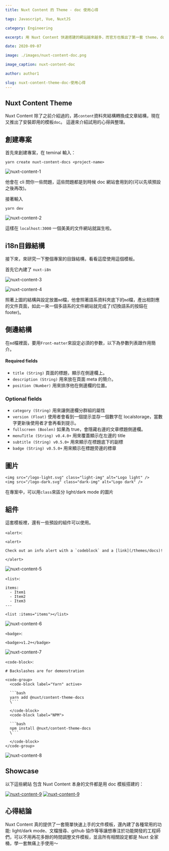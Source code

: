 ```yaml
---
title: Nuxt Content 的 Theme - doc 使用心得

tags: Javascript, Vue, NuxtJS

category: Engineering

excerpt: 用 Nuxt Content 快速搭建的網站越來越多，而官方也推出了第一套 theme，doc 模板可以使用，讓你可以快速的建構 doc 網站。

date: 2020-09-07

image: ./images/nuxt-content-doc.png

image_caption: nuxt-content-doc

author: author1

slug: nuxt-content-theme-doc-使用心得
---
```


## Nuxt Content Theme

Nuxt Content 除了之前介紹過的，將`content`資料夾結構轉換成文章結構，現在又推出了安裝即用的模板`doc`。
這邊來介紹試用的心得與整理。

## 創建專案

首先來創建專案，在 teminal 輸入：

```
yarn create nuxt-content-docs <project-name>
```

![nuxt-content-1](./images/nuxt-content-doc-1.png)

他會在 cli 問你一些問題，這些問題都是到時候 doc 網站會用到的(可以先填預設之後再改)。

接著輸入

```
yarn dev
```

![nuxt-content-2](./images/nuxt-content-doc-2.png)

這樣在 `localhost:3000` 一個美美的文件網站就誕生啦。

## i18n目錄結構

接下來，來研究一下整個專案的目錄結構，看看這麼使用這個模板。

首先它內建了 `nuxt-i8n`

![nuxt-content-3](./images/nuxt-content-doc-3.png)

![nuxt-content-4](./images/nuxt-content-doc-4.png)

照著上圖的結構與設定放置`md`檔，他會照著語系資料夾底下的`md`檔，產出相對應的文件頁面，如此一來一個多語系的文件網站就完成了(切換語系的按鈕在footer)。

## 側邊結構

在`md`檔裡面，要用`Front-matter`來設定必須的參數，以下為參數列表跟作用簡介。

#### Required fields

- `title (String)` 頁面的標題，顯示在側邊欄上。
- `description (String)` 用來放在頁面 meta 的簡介。
- `position (Number)` 用來排序他在側邊欄的位置。

### Optional fields

- `category (String)` 用來讓側邊欄分群組的屬性
- `version (Float)` 使用者會看到一個提示並存一個數字在 localstorage，當數字更新後使用者才會再看到提示。
- `fullscreen (Boolen)` 如果為 true，會隱藏右邊的文章標題側邊欄。
- `menuTitle (String) v0.4.0+` 用來覆蓋顯示在左邊的 title
- `subtitle (String) v0.5.0+` 用來顯示在標題底下的副標
- `badge (String) v0.5.0+` 用來顯示在標題旁邊的標章

## 圖片

```
<img src="/logo-light.svg" class="light-img" alt="Logo light" />
<img src="/logo-dark.svg" class="dark-img" alt="Logo dark" />
```
在專案中，可以用`class`來區分 light/dark mode 的圖片

## 組件

這套模板裡，還有一些預設的組件可以使用。

`<alert>`:

```
<alert>

Check out an info alert with a `codeblock` and a [link](/themes/docs)!

</alert>
```

![nuxt-content-5](./images/nuxt-content-doc-5.png)

`<list>`:

```
items:
  - Item1
  - Item2
  - Item3
---

<list :items="items"></list>
```

![nuxt-content-6](./images/nuxt-content-doc-6.png)

`<badge>`:

```
<badge>v1.2+</badge>
```

![nuxt-content-7](./images/nuxt-content-doc-7.png)

`<code-block>`:

```
# Backslashes are for demonstration

<code-group>
  <code-block label="Yarn" active>

  ```bash
  yarn add @nuxt/content-theme-docs
  \```

  </code-block>
  <code-block label="NPM">

  ```bash
  npm install @nuxt/content-theme-docs
  \```

  </code-block>
</code-group>
```

![nuxt-content-8](./images/nuxt-content-doc-8.png)

## Showcase

以下這些網站 包含 Nuxt Content 本身的文件都是用 doc 模板搭建的：

[![nuxt-content-9](https://content.nuxtjs.org/preview.png)](https://content.nuxtjs.org/)
[![nuxt-content-9](https://tailwindcss.nuxtjs.org/preview.png)](https://tailwindcss.nuxtjs.org/)

## 心得結論

Nuxt Content 真的提供了一套簡單快速上手的文件模板，還內建了各種常用的功能: light/dark mode、文檔搜尋、github 協作等等讓想專注於功能開發的工程師們，可以不用再花多餘的時間調整文件模板，並且所有相關設定都是 Nuxt 全家桶，學一套無痛上手使用～
